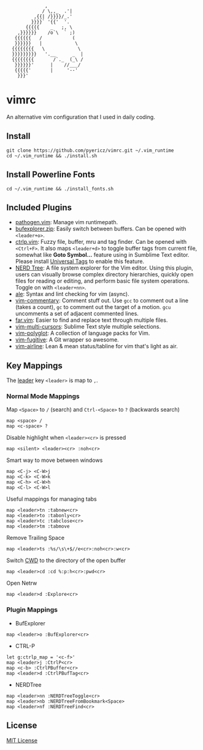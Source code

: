 ```
              ,
             / \,,_  .'|
          ,{{| /}}}}/_.'
         }}}}` '{{'  '.
       {{{{{    _   ;, \
    ,}}}}}}    /o`\  ` ;)
   {{{{{{   /           (
   }}}}}}   |            \
  {{{{{{{{   \            \
  }}}}}}}}}   '.__      _  |
  {{{{{{{{       /`._  (_\ /
   }}}}}}'      |    //___/
   {{{{{'       |     '--'
    }}}'
```

# vimrc
An alternative vim configuration that I used in daily coding.

## Install
```
git clone https://github.com/pyericz/vimrc.git ~/.vim_runtime
cd ~/.vim_runtime && ./install.sh
```

## Install Powerline Fonts
```
cd ~/.vim_runtime && ./install_fonts.sh
```

## Included Plugins
* [pathogen.vim](https://github.com/tpope/vim-pathogen): Manage vim runtimepath.
* [bufexplorer.zip](https://github.com/vim-scripts/bufexplorer.zip): Easily switch between buffers. Can be opened with `<leader+o>`.
* [ctrlp.vim](https://github.com/ctrlpvim/ctrlp.vim): Fuzzy file, buffer, mru and tag finder. Can be opened with `<Ctrl+F>`. It also maps `<leader+d>` to toggle buffer tags from current file, somewhat like **Goto Symbol...** feature using in Sumblime Text editor. Please install [Universal Tags](https://github.com/universal-ctags/ctags) to enable this feature.
* [NERD Tree](https://github.com/scrooloose/nerdtree): A file system explorer for the Vim editor. Using this plugin, users can visually browse complex directory hierarchies, quickly open files for reading or editing, and perform basic file system operations. Toggle on with `<leader+nn>`.
* [ale](https://github.com/w0rp/ale): Syntax and lint checking for vim (async).
* [vim-commentary](https://github.com/tpope/vim-commentary): Comment stuff out.  Use `gcc` to comment out a line (takes a count), `gc` to comment out the target of a motion. `gcu` uncomments a set of adjacent commented lines.
* [far.vim](https://github.com/brooth/far.vim): Easier to find and replace text through multiple files.
* [vim-multi-cursors](https://github.com/terryma/vim-multiple-cursors): Sublime Text style multiple selections.
* [vim-polyglot](https://github.com/sheerun/vim-polyglot): A collection of language packs for Vim.
* [vim-fugitive](https://github.com/tpope/vim-fugitive): A Git wrapper so awesome.
* [vim-airline](https://github.com/vim-airline/vim-airline): Lean & mean status/tabline for vim that's light as air.


## Key Mappings

The [leader](http://learnvimscriptthehardway.stevelosh.com/chapters/06.html#leader) key `<leader>` is map to `,`.

### Normal Mode Mappings

Map `<Space>` to `/` (search) and `Ctrl-<Space>` to `?` (backwards search)
```
map <space> /
map <c-space> ?
```

Disable highlight when `<leader><cr>` is pressed
```
map <silent> <leader><cr> :noh<cr>
```

Smart way to move between windows
```
map <C-j> <C-W>j
map <C-k> <C-W>k
map <C-h> <C-W>h
map <C-l> <C-W>l
```

Useful mappings for managing tabs
```
map <leader>tn :tabnew<cr>
map <leader>to :tabonly<cr>
map <leader>tc :tabclose<cr>
map <leader>tm :tabmove
```

Remove Trailing Space
```
map <leader>ts :%s/\s\+$//e<cr>:noh<cr>:w<cr>
```

Switch [CWD](http://vim.wikia.com/wiki/Set_working_directory_to_the_current_file) to the directory of the open buffer
```
map <leader>cd :cd %:p:h<cr>:pwd<cr>
```

Open Netrw
```
map <leader>d :Explore<cr>
```

### Plugin Mappings

* BufExplorer
```
map <leader>o :BufExplorer<cr>
```

* CTRL-P
```
let g:ctrlp_map = '<c-f>'
map <leader>j :CtrlP<cr>
map <c-b> :CtrlPBuffer<cr>
map <leader>d :CtrlPBufTag<cr>
```

* NERDTree
```
map <leader>nn :NERDTreeToggle<cr>
map <leader>nb :NERDTreeFromBookmark<Space>
map <leader>nf :NERDTreeFind<cr>
```

## License
[MIT License](https://github.com/pyericz/vimrc/blob/master/LICENSE)
